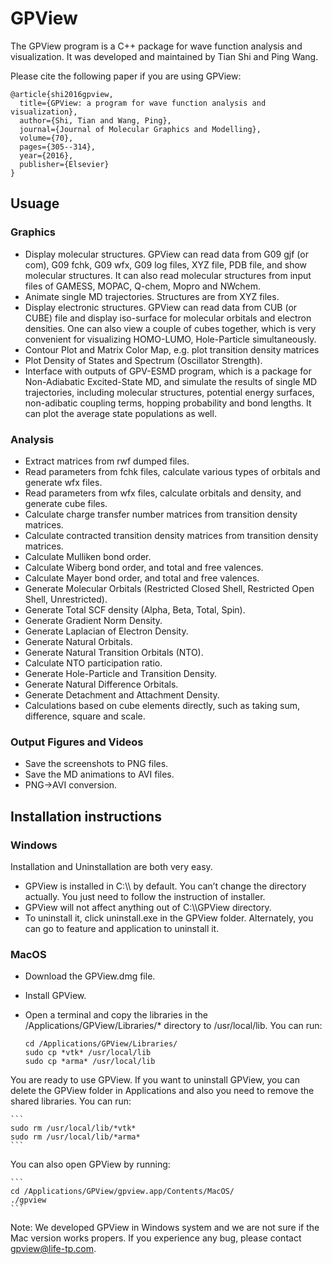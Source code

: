 # GPView 
The GPView program is a C++ package for wave function analysis and visualization. It was developed and maintained by Tian Shi and Ping Wang.

Please cite the following paper if you are using GPView:
```
@article{shi2016gpview,
  title={GPView: a program for wave function analysis and visualization},
  author={Shi, Tian and Wang, Ping},
  journal={Journal of Molecular Graphics and Modelling},
  volume={70},
  pages={305--314},
  year={2016},
  publisher={Elsevier}
}
```

## Usuage

### Graphics
- Display molecular structures. GPView can read data from G09 gjf (or com), G09 fchk, G09 wfx, G09 log files, XYZ file, PDB file, and show molecular structures. It can also read molecular structures from input files of GAMESS, MOPAC, Q-chem, Mopro and NWchem.
- Animate single MD trajectories. Structures are from XYZ files.
- Display electronic structures. GPView can read data from CUB (or CUBE) file and display iso-surface for molecular orbitals and electron densities. One can also view a couple of cubes together, which is very convenient for visualizing HOMO-LUMO, Hole-Particle simultaneously.
- Contour Plot and Matrix Color Map, e.g. plot transition density matrices
- Plot Density of States and Spectrum (Oscillator Strength).
- Interface with outputs of GPV-ESMD program, which is a package for Non-Adiabatic Excited-State MD, and simulate the results of single MD trajectories, including molecular structures, potential energy surfaces, non-adibatic coupling terms, hopping probability and bond lengths. It can plot the average state populations as well.

### Analysis
- Extract matrices from rwf dumped files.
- Read parameters from fchk files, calculate various types of orbitals and generate wfx files.
- Read parameters from wfx files, calculate orbitals and density, and generate cube files.
- Calculate charge transfer number matrices from transition density matrices.
- Calculate contracted transition density matrices from transition density matrices.
- Calculate Mulliken bond order.
- Calculate Wiberg bond order, and total and free valences.
- Calculate Mayer bond order, and total and free valences.
- Generate Molecular Orbitals (Restricted Closed Shell, Restricted Open Shell, Unrestricted).
- Generate Total SCF density (Alpha, Beta, Total, Spin).
- Generate Gradient Norm Density.
- Generate Laplacian of Electron Density.
- Generate Natural Orbitals.
- Generate Natural Transition Orbitals (NTO).
- Calculate NTO participation ratio.
- Generate Hole-Particle and Transition Density.
- Generate Natural Difference Orbitals.
- Generate Detachment and Attachment Density.
- Calculations based on cube elements directly, such as taking sum, difference, square and scale.

### Output Figures and Videos
- Save the screenshots to PNG files.
- Save the MD animations to AVI files.
- PNG->AVI conversion.

## Installation instructions
### Windows

Installation and Uninstallation are both very easy.

- GPView is installed in C:\\\\ by default. You can’t change the directory actually. You just need to follow the instruction of installer.
- GPView will not affect anything out of C:\\\\GPView directory.
- To uninstall it, click uninstall.exe in the GPView folder. Alternately, you can go to feature and application to uninstall it.

### MacOS

- Download the GPView.dmg file.
- Install GPView.
- Open a terminal and copy the libraries in the /Applications/GPView/Libraries/* directory to /usr/local/lib. You can run:
 
    ```
    cd /Applications/GPView/Libraries/
    sudo cp *vtk* /usr/local/lib
    sudo cp *arma* /usr/local/lib
    ```

You are ready to use GPView. If you want to uninstall GPView, you can delete the GPView folder in Applications and also you need to remove the shared libraries. You can run:
    
    ```
    sudo rm /usr/local/lib/*vtk*
    sudo rm /usr/local/lib/*arma*
    ```
    
You can also open GPView by running:

    ```
    cd /Applications/GPView/gpview.app/Contents/MacOS/
    ./gpview
    ```

Note: We developed GPView in Windows system and we are not sure if the Mac version works propers. If you experience any bug, please contact gpview@life-tp.com.
